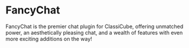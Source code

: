 # FancyChat

FancyChat is the premier chat plugin for ClassiCube, offering unmatched power, an aesthetically pleasing chat, and a wealth of features with even more exciting additions on the way!
